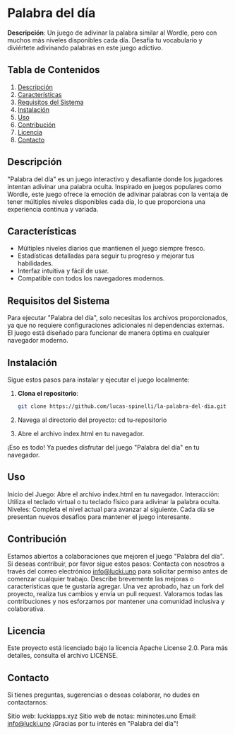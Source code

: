 # Palabra del día

**Descripción**: Un juego de adivinar la palabra similar al Wordle, pero con muchos más niveles disponibles cada día. Desafía tu vocabulario y diviértete adivinando palabras en este juego adictivo.

## Tabla de Contenidos

1. [Descripción](#descripción)
2. [Características](#características)
3. [Requisitos del Sistema](#requisitos-del-sistema)
4. [Instalación](#instalación)
5. [Uso](#uso)
6. [Contribución](#contribución)
7. [Licencia](#licencia)
8. [Contacto](#contacto)

## Descripción

"Palabra del día" es un juego interactivo y desafiante donde los jugadores intentan adivinar una palabra oculta. Inspirado en juegos populares como Wordle, este juego ofrece la emoción de adivinar palabras con la ventaja de tener múltiples niveles disponibles cada día, lo que proporciona una experiencia continua y variada.

## Características

- Múltiples niveles diarios que mantienen el juego siempre fresco.
- Estadísticas detalladas para seguir tu progreso y mejorar tus habilidades.
- Interfaz intuitiva y fácil de usar.
- Compatible con todos los navegadores modernos.

## Requisitos del Sistema

Para ejecutar "Palabra del día", solo necesitas los archivos proporcionados, ya que no requiere configuraciones adicionales ni dependencias externas. El juego está diseñado para funcionar de manera óptima en cualquier navegador moderno.

## Instalación

Sigue estos pasos para instalar y ejecutar el juego localmente:

1. **Clona el repositorio**:

   ```bash
   git clone https://github.com/lucas-spinelli/la-palabra-del-dia.git
2. Navega al directorio del proyecto:
   cd tu-repositorio
3. Abre el archivo index.html en tu navegador.

¡Eso es todo! Ya puedes disfrutar del juego "Palabra del día" en tu navegador.

## Uso
Inicio del Juego: Abre el archivo index.html en tu navegador.
Interacción: Utiliza el teclado virtual o tu teclado físico para adivinar la palabra oculta.
Niveles: Completa el nivel actual para avanzar al siguiente. Cada día se presentan nuevos desafíos para mantener el juego interesante.

## Contribución
Estamos abiertos a colaboraciones que mejoren el juego "Palabra del día". Si deseas contribuir, por favor sigue estos pasos:
Contacta con nosotros a través del correo electrónico info@lucki.uno para solicitar permiso antes de comenzar cualquier trabajo.
Describe brevemente las mejoras o características que te gustaría agregar.
Una vez aprobado, haz un fork del proyecto, realiza tus cambios y envía un pull request.
Valoramos todas las contribuciones y nos esforzamos por mantener una comunidad inclusiva y colaborativa.

## Licencia
Este proyecto está licenciado bajo la licencia Apache License 2.0. Para más detalles, consulta el archivo LICENSE.

## Contacto
Si tienes preguntas, sugerencias o deseas colaborar, no dudes en contactarnos:

Sitio web: luckiapps.xyz
Sitio web de notas: mininotes.uno
Email: info@lucki.uno
¡Gracias por tu interés en "Palabra del día"!

